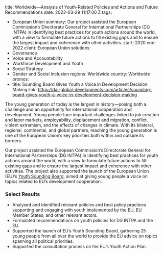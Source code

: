 
title: Worldwide—Analysis of Youth-Related Policies and Actions and Future Recommendations
date: 2022-03-29 11:17:00 Z
tags:
- European Union
summary: Our project assisted the European Commission’s Directorate General for International
  Partnerships (DG INTPA) in identifying best practices for youth actions around the
  world, with a view to formulate future actions to fill existing gaps and to ensure
  the largest impact and coherence with other activities.
start: 2020
end: 2022
client: European Union
solutions:
- Governance
- Voice and Accountability
- Workforce Development and Youth
- Social Strategy
- Gender and Social Inclusion
regions: Worldwide
country: Worldwide
promos:
- title: Sounding Board Gives Youth a Voice in Development Decision Making
  link: https://dai-global-developments.com/articles/sounding-board-gives-youth-a-voice-in-development-decision-making


The young generation of today is the largest in history—posing both a challenge and an opportunity for international cooperation and development. Young people face important challenges linked to job creation and labor markets, employability, displacement and migration, conflict, violent extremism, and the effects of changes in climate. With its bilateral, regional, continental, and global partners, reaching the young generation is one of the European Union’s key priorities both within and outside its borders.

Our project assisted the European Commission’s Directorate General for International Partnerships (DG INTPA) in identifying best practices for youth actions around the world, with a view to formulate future actions to fill existing gaps and to ensure the largest impact and coherence with other activities. The project also supported the launch of the European Union (EU)’s [Youth Sounding Board](https://ec.europa.eu/international-partnerships/news/youth-sounding-board-kickstarts-its-work_en), aimed at giving young people a voice on topics related to EU’s development cooperation.

### Select Results

* Analysed and identified relevant policies and best policy practices supporting and engaging with youth implemented by the EU, EU Member States, and other relevant actors.
* Formulated recommendations on youth policies for DG INTPA and the EU.
* Supported the launch of EU’s Youth Sounding Board, gathering 25 young people from all over the world to provide the EU advice on topics spanning all political priorities.
* Supported the consultation process on the EU’s Youth Action Plan.
